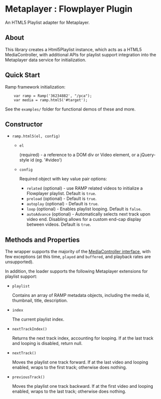 Metaplayer : Flowplayer Plugin
=============
 An HTML5 Playlist adapter for Metaplayer.

About
-------------
This library creates a Html5Playlist instance, which acts as a HTML5 MediaController, with additional APIs for
playlist support integration into the Metaplayer data service for initialization.


Quick Start
-------------


Ramp framework initialization:

        var ramp = Ramp('36234882', "/pca");
        var media = ramp.html5('#target');


See the `examples/` folder for functional demos of these and more.

Constructor
-------------

* `ramp.html5(el, config)`
    * `el`

        (required) - a reference to a DOM div or Video element, or a jQuery-style id (eg. '#video')

    * `config`

        Required object with key value pair options:

        * `related` (optional) - use RAMP related videos to initialize a Flowplayer playlist. Default is `true`.
        * `preload` (optional) -  Default is `true`.
        * `autoplay` (optional) -  Default is `true`.
        * `loop` (optional) -  Enables playlist looping. Default is `false`.
        * `autoAdvance` (optional) -  Automatically selects next track upon video end. Disabling allows for
        a custom end-cap display between videos. Default is `true`.

Methods and Properties
-------------

The wrapper supports the majority of the [MediaController interface](http://www.w3.org/TR/html5/video.html#mediacontroller),
with few exceptions (at this time, `played` and `buffered`, and playback rates are unsupported).

In addition, the loader supports the following Metaplayer extensions for playlist support:

* `playlist`

    Contains an array of RAMP metadata objects, including the media id, thumbnail, title, description.

* `index`

    The current playlist index.

*  `nextTrackIndex()`

    Returns the next track index, accounting for looping.  If at the last track and looping is disabled, return null.

* `nextTrack()`

    Moves the playlist one track forward. If at the last video and looping enabled, wraps to the first track;
    otherwise does nothing.

* `previousTrack()`

    Moves the playlist one track backward. If at the first video and looping enabled, wraps to the last track;
    otherwise does nothing.



